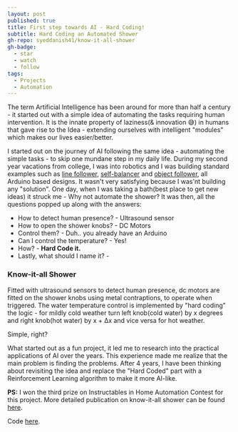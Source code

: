 ```yaml
---
layout: post
published: true
title: First step towards AI - Hard Coding!
subtitle: Hard Coding an Automated Shower
gh-repo: syeddanish41/know-it-all-shower
gh-badge:
  - star
  - watch
  - follow
tags:
  - Projects
  - Automation
---
```

The term Artificial Intelligence has been around for more than half a century - it started out with a simple idea of automating the tasks requiring human intervention. It is the innate property of laziness(& innovation 😅) in humans that gave rise to the Idea - extending ourselves with intelligent "modules" which makes our lives easier/better.

I started out on the journey of AI following the same idea - automating the simple tasks - to skip one mundane step in my daily life. During my second year vacations from college, I was into robotics and I was building standard examples such as [line follower](https://www.youtube.com/watch?v=JDxIorDI1VQ), [self-balancer](https://www.youtube.com/watch?v=_afq1DTAJZo) and [object follower](https://www.youtube.com/watch?v=lsEr7UbAK5A), all Arduino based designs. It wasn't very satisfying because I was'nt building any "solution". One day, when I was taking a bath(best place to get new ideas) it struck me - Why not automate the shower? It was then, all the questions popped up along with the answers:
- How to detect human presence? - Ultrasound sensor
- How to open the shower knobs? - DC Motors
- Control them? - Duh.. you already have an Arduino 
- Can I control the temperature? - Yes!
- How? - **Hard Code it.**
- Lastly, what should I name it? - 
		
### Know-it-all Shower
Fitted with ultrasound sensors to detect human presence, dc motors are fitted on the shower knobs using metal contraptions, to operate when triggered. The water temperature control is implemented by "hard coding" the logic - for mildly cold weather turn left knob(cold water) by x degrees and right knob(hot water) by x + Δx and vice versa for hot weather.

Simple, right?

What started out as a fun project, it led me to research into the practical applications of AI over the years. This experience made me realize that the main problem is finding the problems. 
After 4 years, I have been thinking about revisiting the idea and replace the "Hard Coded" part with a Reinforcement Learning algorithm to make it more AI-like.

**PS:** I won the third prize on Instructables in Home Automation Contest for this project. More detailed publication on know-it-all shower can be found [here](https://www.instructables.com/id/The-know-it-all-Shower/).

Code [here](https://github.com/syeddanish41/know-it-all-shower).
